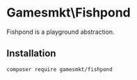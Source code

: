 # Gamesmkt\Fishpond

Fishpond is a playground abstraction.

## Installation

```
composer require gamesmkt/fishpond
```
